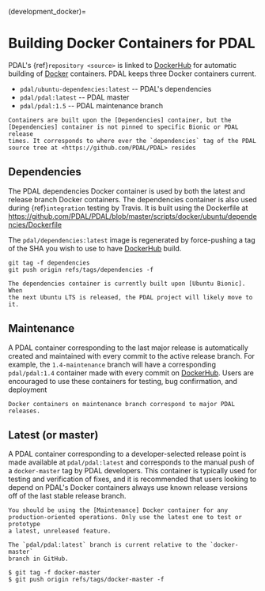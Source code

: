 (development_docker)=

# Building Docker Containers for PDAL

PDAL's {ref}`repository <source>` is linked to [DockerHub] for automatic
building of [Docker] containers. PDAL keeps three Docker containers current.

- `pdal/ubuntu-dependencies:latest` -- PDAL's dependencies
- `pdal/pdal:latest` -- PDAL master
- `pdal/pdal:1.5` -- PDAL maintenance branch

```{note}
Containers are built upon the [Dependencies] container, but the
[Dependencies] container is not pinned to specific Bionic or PDAL release
times. It corresponds to where ever the `dependencies` tag of the PDAL
source tree at <https://github.com/PDAL/PDAL> resides
```

## Dependencies

The PDAL dependencies Docker container is used by both the latest and release
branch Docker containers. The dependencies container is also used during
{ref}`integration` testing by Travis. It is built using the Dockerfile at
<https://github.com/PDAL/PDAL/blob/master/scripts/docker/ubuntu/dependencies/Dockerfile>

The `pdal/dependencies:latest` image is regenerated by force-pushing a tag of
the SHA you wish to use to have [DockerHub] build.

```
git tag -f dependencies
git push origin refs/tags/dependencies -f
```

```{note}
The dependencies container is currently built upon [Ubuntu Bionic]. When
the next Ubuntu LTS is released, the PDAL project will likely move to it.
```

## Maintenance

A PDAL container corresponding to the last major release is automatically
created and maintained with every commit to the active release branch. For
example, the `1.4-maintenance` branch will have a corresponding
`pdal/pdal:1.4` container made with every commit on [DockerHub]. Users are
encouraged to use these containers for testing, bug confirmation, and deployment

```{figure} ../images/docker-maintenance-branch.png
Docker containers on maintenance branch correspond to major PDAL releases.
```

## Latest (or master)

A PDAL container corresponding to a developer-selected release point is made
available at `pdal/pdal:latest` and corresponds to the manual push of a
`docker-master` tag by PDAL developers. This container is typically used for
testing and verification of fixes, and it is recommended that users looking to
depend on PDAL's Docker containers always use known release versions off of the
last stable release branch.

```{warning}
You should be using the [Maintenance] Docker container for any
production-oriented operations. Only use the latest one to test or prototype
a latest, unreleased feature.
```

```{figure} ../images/docker-master-branch.png
The `pdal/pdal:latest` branch is current relative to the `docker-master`
branch in GitHub.
```

```
$ git tag -f docker-master
$ git push origin refs/tags/docker-master -f
```

[docker]: https://www.docker.com/
[dockerhub]: https://hub.docker.com/r/pdal/pdal/
[ubuntu bionic]: http://releases.ubuntu.com/18.04/
